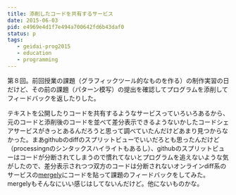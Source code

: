 ```yaml
---
title: 添削したコードを共有するサービス
date: 2015-06-03
pid: e4969e4d1f7e494a700642fd6b43daf0
status: p
tags:
   - geidai-prog2015
   - education
   - programming
---
```


第８回。前回授業の課題（グラフィックツール的なものを作る）の制作実習の日だけど、その前の課題（パターン模写）の提出を確認してプログラムを添削してフィードバックを返したりした。

テキストを公開したりコードを共有するようなサービスっていろいろあるから、元のコードと添削後のコードを並べて差分表示できるようないかしたコードシェアサービスがきっとあるんだろうと思って調べていたんだけどあまり見つからなかった。まあgithubのdiffのスプリットビューでいいだろとも思ったんだけど（processingnのシンタックスハイライトもあるし）、githubのスプリットビューはコードが分断されてしまうので慣れてないとプログラムを追えないような気がしたので、差分表示されつつ双方のコードは分断されないオンラインdiff系のサービスの[mergely][1]にコードを貼って課題のフィードバックをしてみた。mergelyもそんなにいい感じはしてないんだけど。他にないものかな。

[1]:	http://mergely.com/